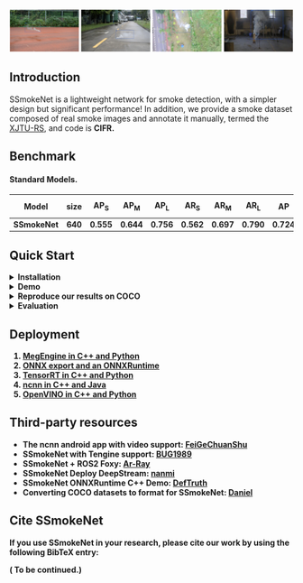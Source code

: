 <img src="results.png" >

## Introduction

SSmokeNet is a lightweight network for smoke detection, with a simpler design but significant performance! In addition, we provide a smoke dataset composed of real smoke images and annotate it manually, termed the [XJTU-RS](https://pan.baidu.com/s/1XroD3qLwRH5tipsyDDzhSg), and code is <b>CIFR<b>. 



## Benchmark

#### Standard Models. 
| Model | size | AP<sub>S | AP<sub>M | AP<sub>L | AR<sub>S | AR<sub>M | AR<sub>L | AP|AR|Params<br>(M)|weights|
| ------ |:---: | :---:   | :---:    |:---:     |:---:  | :---: | :----: | :----: | :----: | :----: | :----: |
|SSmokeNet   |640  |0.555 |0.644 |0.756 |0.562|0.697|0.790|0.724 |0.715 |11.20| [down](https://pan.baidu.com/s/1RqEBkgskFKZwZAqrYwVwtw) |

## Quick Start

<details>
<summary>Installation</summary>

Step1. Install SSmokeNet.
```shell
git clone git@github.com:jingjing-maker/SSmokeNet.git
cd SSmokeNet
pip3 install -U pip && pip3 install -r requirements.txt
pip3 install -v -e . 
```

Step2. Install [pycocotools](https://github.com/cocodataset/cocoapi).

```shell
pip3 install cython; pip3 install 'git+https://github.com/cocodataset/cocoapi.git#subdirectory=PythonAPI'
```

</details>

<details>
<summary>Demo</summary>
Step1. Download a pretrained model from the benchmark table.

Step2. Use either -n or -f to specify your detector's config. For example:

```shell
python tools/demo.py image -n SSmokeNet -c /path/to/your/ssmokenet.pth --path ./test_img/ --conf 0.25 --nms 0.45 --tsize 640 --save_result --device [cpu/gpu]
```
or
```shell
python tools/demo.py image -f exps/default/ssmokenet.py.py -c /path/to/your/ssmokenet.pth --path ./test_img/ --conf 0.25 --nms 0.45 --tsize 640 --save_result --device [cpu/gpu]
```
eg:

python tools/demo.py image -f exps/default/ssmokenet.py -c weight/final.pth --path ./test_img/ --conf 0.25 --nms 0.45 --tsize 640 --save_result --device [gpu]


Demo for video: 
```shell
python tools/demo.py video -n SSmokeNet -c /path/to/your/ssmokenet.pth --path /path/to/your/video --conf 0.25 --nms 0.45 --tsize 640 --save_result --device [cpu/gpu]
```

</details>

<details>
<summary>Reproduce our results on COCO</summary>

Step1. Prepare COCO dataset
```shell
cd <SSmokeNet_HOME>
ln -s /path/to/your/COCO ./datasets/COCO
```

Step2. Reproduce our results on COCO by specifying -n:

```shell
python tools/train.py -n SSmokeNet -d 1 -b 64 --fp16 -o [--cache]  
```


* -d: number of gpu devices
* -b: total batch size, the recommended number for -b is num-gpu * 8
* --fp16: mixed precision training
* --cache: caching imgs into RAM to accelarate training, which need large system RAM. 

When using -f, the above commands are equivalent to:
```shell
python tools/train.py -f exps/default/ssmokenet.py -d 8 -b 64 --fp16 -o [--cache]
```

**Multi Machine Training**

We also support multi-nodes training. Just add the following args:
* --num\_machines: num of your total training nodes
* --machine\_rank: specify the rank of each node

Suppose you want to train SSmokeNet on 2 machines, and your master machines's IP is 123.123.123.123, use port 12312 and TCP.  
On master machine, run
```shell
python tools/train.py -n SSmokeNet -b 128 --dist-url tcp://123.123.123.123:12312 --num-machines 2 --machine-rank 0
```
On the second machine, run
```shell
python tools/train.py -n SSmokeNet -b 128 --dist-url tcp://123.123.123.123:12312 --num-machines 2 --machine-rank 1
```

</details>


<details>
<summary>Evaluation</summary>

We support batch testing for fast evaluation:

```shell
python tools/eval.py -n SSmokeNet -c /path/to/your/ssmokenet.pth -b 64 -d 1 --conf 0.001 [--fp16] [--fuse]                         
```

* --fuse: fuse conv and bn
* -d: number of GPUs used for evaluation. DEFAULT: All GPUs available will be used.
* -b: total batch size across on all GPUs

To reproduce speed test, we use the following command:
```shell
python tools/eval.py -n SSmokeNet -c /path/to/your/ssmokenet.pth -b 1 -d 1 --conf 0.001 --fp16 --fuse
```

</details>



## Deployment


1.  [MegEngine in C++ and Python](./demo/MegEngine)
2.  [ONNX export and an ONNXRuntime](./demo/ONNXRuntime)
3.  [TensorRT in C++ and Python](./demo/TensorRT)
4.  [ncnn in C++ and Java](./demo/ncnn)
5.  [OpenVINO in C++ and Python](./demo/OpenVINO)


## Third-party resources
* The ncnn android app with video support: [FeiGeChuanShu](https://github.com/FeiGeChuanShu)
* SSmokeNet with Tengine support: [BUG1989](https://github.com/BUG1989)
* SSmokeNet + ROS2 Foxy: [Ar-Ray](https://github.com/Ar-Ray-code)
* SSmokeNet Deploy DeepStream: [nanmi](https://github.com/nanmi)
* SSmokeNet ONNXRuntime C++ Demo: [DefTruth](https://github.com/DefTruth)
* Converting COCO datasets to format for SSmokeNet: [Daniel](https://github.com/znsoftm)

## Cite SSmokeNet
If you use SSmokeNet in your research, please cite our work by using the following BibTeX entry:
    
  ( To be continued.)
